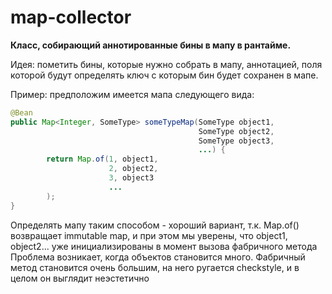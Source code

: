 # map-collector
<b>Класс, собирающий аннотированные бины в мапу в рантайме.</b> 
<p>
Идея: пометить бины, которые нужно собрать в мапу, аннотацией, поля которой будут определять ключ с которым бин будет сохранен в мапе.
</p>
<p>
  Пример: предположим имеется мапа следующего вида:
</p>

``` java
@Bean
public Map<Integer, SomeType> someTypeMap(SomeType object1,
                                          SomeType object2,
                                          SomeType object3,
                                          ...) {
        return Map.of(1, object1,
                      2, object2,
                      3, object3
                      ...
        );
}
```
<p>
Определять мапу таким способом - хороший вариант, т.к. Map.of() возвращает immutable map, и при этом мы уверены, что object1, object2... уже инициализированы в момент вызова фабричного метода<br> 
Проблема возникает, когда объектов становится много. Фабричный метод становится очень большим, на него ругается checkstyle, и в целом он выглядит неэстетично  
</p>
